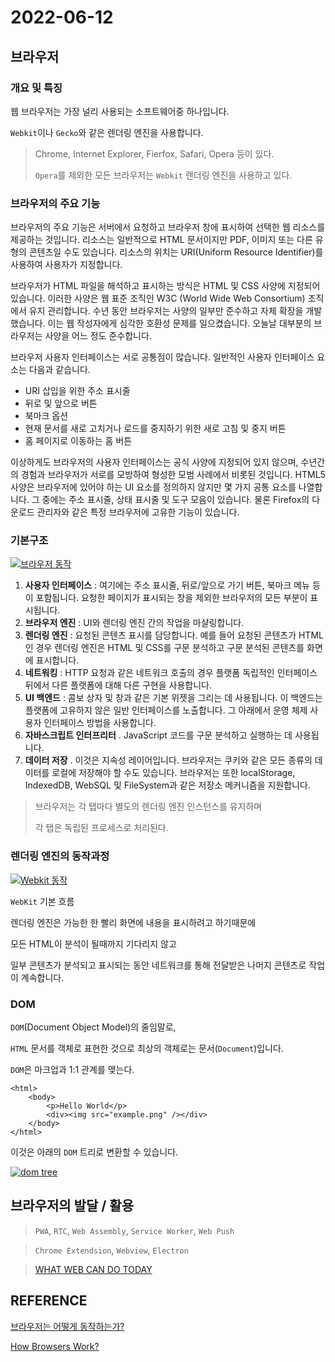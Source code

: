 # 2022-06-12

## 브라우저

### 개요 및 특징

웹 브라우저는 가장 널리 사용되는 소프트웨어중 하나입니다.

`Webkit`이나  `Gecko`와 같은 렌더링 엔진을 사용합니다.

> Chrome, Internet Explorer, Fierfox, Safari, Opera 등이 있다.
> 
> `Opera`를 제외한 모든 브라우저는  `Webkit`  렌더링 엔진을 사용하고 있다.


### 브라우저의 주요 기능

브라우저의 주요 기능은 서버에서 요청하고 브라우저 창에 표시하여 선택한 웹 리소스를 제공하는 것입니다. 리소스는 일반적으로 HTML 문서이지만 PDF, 이미지 또는 다른 유형의 콘텐츠일 수도 있습니다. 리소스의 위치는 URI(Uniform Resource Identifier)를 사용하여 사용자가 지정합니다.

브라우저가 HTML 파일을 해석하고 표시하는 방식은 HTML 및 CSS 사양에 지정되어 있습니다. 이러한 사양은 웹 표준 조직인 W3C (World Wide Web Consortium) 조직에서 유지 관리합니다. 수년 동안 브라우저는 사양의 일부만 준수하고 자체 확장을 개발했습니다. 이는 웹 작성자에게 심각한 호환성 문제를 일으켰습니다. 오늘날 대부분의 브라우저는 사양을 어느 정도 준수합니다.

브라우저 사용자 인터페이스는 서로 공통점이 많습니다. 일반적인 사용자 인터페이스 요소는 다음과 같습니다.

-   URI 삽입을 위한 주소 표시줄
-   뒤로 및 앞으로 버튼
-   북마크 옵션
-   현재 문서를 새로 고치거나 로드를 중지하기 위한 새로 고침 및 중지 버튼
-   홈 페이지로 이동하는 홈 버튼

이상하게도 브라우저의 사용자 인터페이스는 공식 사양에 지정되어 있지 않으며, 수년간의 경험과 브라우저가 서로를 모방하여 형성한 모범 사례에서 비롯된 것입니다. HTML5 사양은 브라우저에 있어야 하는 UI 요소를 정의하지 않지만 몇 가지 공통 요소를 나열합니다. 그 중에는 주소 표시줄, 상태 표시줄 및 도구 모음이 있습니다. 물론 Firefox의 다운로드 관리자와 같은 특정 브라우저에 고유한 기능이 있습니다.

### 기본구조

[![브라우저 동작](https://camo.githubusercontent.com/3e6beb0623651b2bf628fc8f10f94c9666b20b33f9410a75ce480f85b1f6aa25/68747470733a2f2f696d67312e6461756d63646e2e6e65742f7468756d622f523132383078302f3f73636f64653d6d746973746f72793226666e616d653d6874747073253341253246253246626c6f672e6b616b616f63646e2e6e6574253246646e2532463057625430253246627472776e716e6d30345a2532466f37546b754e6f3457557242326568436e4b3665416b253246696d672e706e67)](https://camo.githubusercontent.com/3e6beb0623651b2bf628fc8f10f94c9666b20b33f9410a75ce480f85b1f6aa25/68747470733a2f2f696d67312e6461756d63646e2e6e65742f7468756d622f523132383078302f3f73636f64653d6d746973746f72793226666e616d653d6874747073253341253246253246626c6f672e6b616b616f63646e2e6e6574253246646e2532463057625430253246627472776e716e6d30345a2532466f37546b754e6f3457557242326568436e4b3665416b253246696d672e706e67)

  

1.  **사용자 인터페이스** : 여기에는 주소 표시줄, 뒤로/앞으로 가기 버튼, 북마크 메뉴 등이 포함됩니다. 요청한 페이지가 표시되는 창을 제외한 브라우저의 모든 부분이 표시됩니다.
2.  **브라우저 엔진** : UI와 렌더링 엔진 간의 작업을 마샬링합니다.
3.  **렌더링 엔진** : 요청된 콘텐츠 표시를 담당합니다. 예를 들어 요청된 콘텐츠가 HTML인 경우 렌더링 엔진은 HTML 및 CSS를 구문 분석하고 구문 분석된 콘텐츠를 화면에 표시합니다.
4.  **네트워킹** : HTTP 요청과 같은 네트워크 호출의 경우 플랫폼 독립적인 인터페이스 뒤에서 다른 플랫폼에 대해 다른 구현을 사용합니다.
5.  **UI 백엔드** : 콤보 상자 및 창과 같은 기본 위젯을 그리는 데 사용됩니다. 이 백엔드는 플랫폼에 고유하지 않은 일반 인터페이스를 노출합니다. 그 아래에서 운영 체제 사용자 인터페이스 방법을 사용합니다.
6.  **자바스크립트 인터프리터** . JavaScript 코드를 구문 분석하고 실행하는 데 사용됩니다.
7.  **데이터 저장** . 이것은 지속성 레이어입니다. 브라우저는 쿠키와 같은 모든 종류의 데이터를 로컬에 저장해야 할 수도 있습니다. 브라우저는 또한 localStorage, IndexedDB, WebSQL 및 FileSystem과 같은 저장소 메커니즘을 지원합니다.

> 브라우저는 각 탭마다 별도의 렌더링 엔진 인스턴스를 유지하며
> 
> 각 탭은 독립된 프로세스로 처리된다.

### 렌더링 엔진의 동작과정

[![Webkit 동작](https://camo.githubusercontent.com/6c9d70323badceda391544ac0a92a6c19b5af398618d9ce25fc806da4cf4c19e/68747470733a2f2f696d67312e6461756d63646e2e6e65742f7468756d622f523132383078302f3f73636f64653d6d746973746f72793226666e616d653d6874747073253341253246253246626c6f672e6b616b616f63646e2e6e6574253246646e2532463249463139253246627472776f6e7162714c5325324647424c39663179464a5166445733777741344530376b253246696d672e706e67)](https://camo.githubusercontent.com/6c9d70323badceda391544ac0a92a6c19b5af398618d9ce25fc806da4cf4c19e/68747470733a2f2f696d67312e6461756d63646e2e6e65742f7468756d622f523132383078302f3f73636f64653d6d746973746f72793226666e616d653d6874747073253341253246253246626c6f672e6b616b616f63646e2e6e6574253246646e2532463249463139253246627472776f6e7162714c5325324647424c39663179464a5166445733777741344530376b253246696d672e706e67)

`WebKit`  기본 흐름

렌더링 엔진은 가능한 한 빨리 화면에 내용을 표시하려고 하기때문에

모든 HTML이 분석이 될때까지 기다리지 않고

일부 콘텐츠가 분석되고 표시되는 동안 네트워크를 통해 전달받은 나머지 콘텐츠로 작업이 계속합니다.


### DOM

`DOM`(Document Object Model)의 줄임말로,

`HTML`  문서를 객체로 표현한 것으로 최상의 객체로는 문서(`Document`)입니다.

`DOM`은 마크업과 1:1 관계를 맺는다.

    <html>
	    <body>
		    <p>Hello World</p>
		    <div><img src="example.png" /></div>
	    </body>
    </html>  

이것은 아래의  `DOM`  트리로 변환할 수 있습니다.

[![dom tree](https://camo.githubusercontent.com/faa26c215b1a09d4a49baa5caaebc7fec43dac3823e6840230cba5b74fc98c9f/68747470733a2f2f696d67312e6461756d63646e2e6e65742f7468756d622f523132383078302f3f73636f64653d6d746973746f72793226666e616d653d6874747073253341253246253246626c6f672e6b616b616f63646e2e6e6574253246646e2532467563413756253246627472776e716e6d303644253246734273726f6e793378556a716e477459643762467731253246696d672e706e67)](https://camo.githubusercontent.com/faa26c215b1a09d4a49baa5caaebc7fec43dac3823e6840230cba5b74fc98c9f/68747470733a2f2f696d67312e6461756d63646e2e6e65742f7468756d622f523132383078302f3f73636f64653d6d746973746f72793226666e616d653d6874747073253341253246253246626c6f672e6b616b616f63646e2e6e6574253246646e2532467563413756253246627472776e716e6d303644253246734273726f6e793378556a716e477459643762467731253246696d672e706e67)

## 브라우저의 발달 / 활용

> `PWA`,  `RTC`,  `Web Assembly`,  `Service Worker`,  `Web Push`

> `Chrome Extendsion`,  `Webview`,  `Electron`

> [WHAT WEB CAN DO TODAY](https://whatwebcando.today/)


## REFERENCE

[브라우저는 어떻게 동작하는가?](https://d2.naver.com/helloworld/59361)   
   
[How Browsers Work?](https://www.html5rocks.com/en/tutorials/internals/howbrowserswork/)
